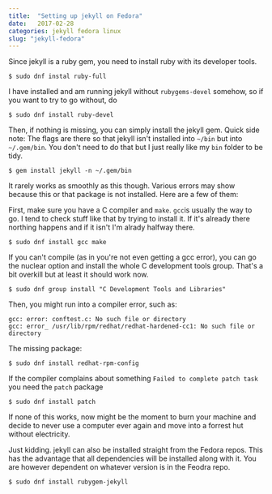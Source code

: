 ```yaml
---
title:	"Setting up jekyll on Fedora"
date:	2017-02-28
categories: jekyll fedora linux
slug: "jekyll-fedora"
---
```

Since jekyll is a ruby gem, you need to install ruby with its developer tools.

	$ sudo dnf instal ruby-full

I have installed and am running jekyll without `rubygems-devel` somehow, so if you want to try to go without, do

	$ sudo dnf install ruby-devel

Then, if nothing is missing, you can simply install the jekyll gem. Quick side note: The flags are there so that jekyll isn't installed into `~/bin` but into `~/.gem/bin`. You don't need to do that but I just really like my `bin` folder to be tidy.

	$ gem install jekyll -n ~/.gem/bin

It rarely works as smoothly as this though. Various errors may show because this or that package is not installed. Here are a few of them:

First, make sure you have a C compiler and `make`. `gcc`is usually the way to go. I tend to check stuff like that by trying to install it. If it's already there northing happens and if it isn't I'm alrady halfway there.

	$ sudo dnf install gcc make

If you can't compile (as in you're not even getting a gcc error), you can go the nuclear option and install the whole C development tools group. That's a bit overkill but at least it should work now.

	$ sudo dnf group install "C Development Tools and Libraries"

Then, you might run into a compiler error, such as:

	gcc: error: conftest.c: No such file or directory
	gcc: error_ /usr/lib/rpm/redhat/redhat-hardened-cc1: No such file or directory

The missing package:

	$ sudo dnf install redhat-rpm-config

If the compiler complains about something `Failed to complete patch task` you need the `patch` package

	$ sudo dnf install patch

If none of this works, now might be the moment to burn your machine and decide to never use a computer ever again and move into a forrest hut without electricity.

Just kidding. jekyll can also be installed straight from the Fedora repos. This has the advantage that all dependencies will be installed along with it. You are however dependent on whatever version is in the Feodra repo.

	$ sudo dnf install rubygem-jekyll

